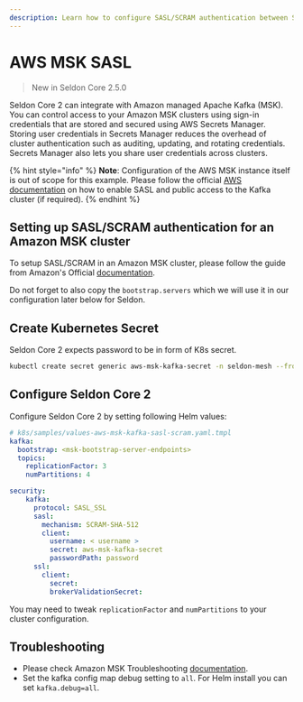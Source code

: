 ```yaml
---
description: Learn how to configure SASL/SCRAM authentication between Seldon Core 2.5.0+ and AWS MSK (Managed Streaming for Kafka). This guide covers AWS Secrets Manager integration, Kubernetes secrets setup, and Helm configuration for secure communication, including SASL_SSL protocol and SCRAM-SHA-512 mechanism implementation.
---
```


# AWS MSK SASL

> New in Seldon Core 2.5.0

Seldon Core 2 can integrate with Amazon managed Apache Kafka (MSK). You can control access to your Amazon MSK clusters using sign-in credentials that are stored and secured using AWS Secrets Manager. Storing user credentials in Secrets Manager reduces the overhead of cluster authentication such as auditing, updating, and rotating credentials. Secrets Manager also lets you share user credentials across clusters.

{% hint style="info" %}
**Note**: Configuration of the AWS MSK instance itself is out of scope for this example.
Please follow the official [AWS documentation](https://docs.aws.amazon.com/msk/latest/developerguide/what-is-msk.html) on how to enable SASL and public access to the Kafka cluster (if required).
{% endhint %}

## Setting up SASL/SCRAM authentication for an Amazon MSK cluster

To setup SASL/SCRAM in an Amazon MSK cluster, please follow the guide from Amazon's Official [documentation](https://docs.aws.amazon.com/msk/latest/developerguide/msk-password.html#msk-password-tutorial).

Do not forget to also copy the `bootstrap.servers` which we will use it in our configuration later below for Seldon.

## Create Kubernetes Secret

Seldon Core 2 expects password to be in form of K8s secret.

```bash
kubectl create secret generic aws-msk-kafka-secret -n seldon-mesh --from-literal password="<MSK SASL Password>"
```

## Configure Seldon Core 2

Configure Seldon Core 2 by setting following Helm values:

```yaml
# k8s/samples/values-aws-msk-kafka-sasl-scram.yaml.tmpl
kafka:
  bootstrap: <msk-bootstrap-server-endpoints>
  topics:
    replicationFactor: 3
    numPartitions: 4

security:
    kafka:
      protocol: SASL_SSL
      sasl:
        mechanism: SCRAM-SHA-512
        client:
          username: < username >
          secret: aws-msk-kafka-secret
          passwordPath: password
      ssl:
        client:
          secret:
          brokerValidationSecret:
```

You may need to tweak `replicationFactor` and `numPartitions` to your cluster configuration.

## Troubleshooting

- Please check Amazon MSK Troubleshooting [documentation](https://docs.aws.amazon.com/msk/latest/developerguide/troubleshooting.html).
- Set the kafka config map debug setting to `all`. For Helm install you can set `kafka.debug=all`.
